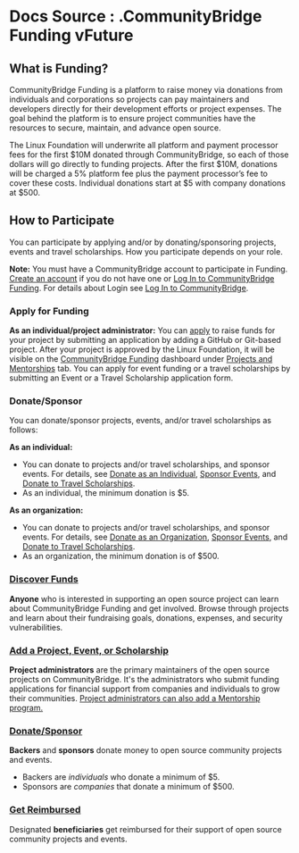 # Docs Source : .CommunityBridge Funding vFuture

## What is Funding? <a id="id-.CommunityBridgeFundingvFuture-WhatisFunding?"></a>

CommunityBridge Funding is a platform to raise money via donations from individuals and corporations so projects can pay maintainers and developers directly for their development efforts or project expenses. The goal behind the platform is to ensure project communities have the resources to secure, maintain, and advance open source. 

The Linux Foundation will underwrite all platform and payment processor fees for the first $10M donated through CommunityBridge, so each of those dollars will go directly to funding projects. After the first $10M, donations will be charged a 5% platform fee plus the payment processor’s fee to cover these costs. Individual donations start at $5 with company donations at $500.

## How to Participate <a id="id-.CommunityBridgeFundingvFuture-HowtoParticipate"></a>

You can participate by applying and/or by donating/sponsoring projects, events and travel scholarships. How you participate depends on your role.

**Note:** You must have a CommunityBridge account to participate in Funding. [Create an account](/pages/createpage.action?spaceKey=PROD&title=2019-11-04_07-58-12_Create+an+Account&linkCreation=true&fromPageId=7417620) if you do not have one or [Log In to CommunityBridge Funding](https://funding.communitybridge.org/). For details about Login see [Log In to CommunityBridge](https://docs.linuxfoundation.org/display/DOCS/Log+In+to+CommunityBridge).

### Apply for Funding <a id="id-.CommunityBridgeFundingvFuture-ApplyforFunding"></a>

**As an individual/project administrator:** You can [apply](https://funding.communitybridge.org/apply) to raise funds for your project by submitting an application by adding a GitHub or Git-based project.  After your project is approved by the Linux Foundation, it will be visible on the [CommunityBridge Funding](https://funding.communitybridge.org/) dashboard under [Projects and Mentorships](docs-source-.projects-and-mentorships-vinitial.md) tab. You can apply for event funding or a travel scholarships by submitting an Event or a Travel Scholarship application form. 

### Donate/Sponsor <a id="id-.CommunityBridgeFundingvFuture-Donate/Sponsor"></a>

You can donate/sponsor projects, events, and/or travel scholarships as follows: 

**As an individual:** 

* You can donate to projects and/or travel scholarships, and sponsor events. For details, see [Donate as an Individual](docs-source-.donate-to-a-project-as-an-individual-vfuture.md), [Sponsor Events](docs-source-.sponsor-events-vinitial.md), and [Donate to Travel Scholarships](docs-source-.donate-to-travel-scholarships-vinitial.md).
* As an individual, the minimum donation is $5.

**As an organization:** 

* You can donate to projects and/or travel scholarships, and sponsor events. For details, see [Donate as an Organization](docs-source-.donate-to-a-project-as-an-organization-vinitial.md), [Sponsor Events](docs-source-.sponsor-events-vinitial.md), and [Donate to Travel Scholarships](docs-source-.donate-to-travel-scholarships-vinitial.md).
* As an organization, the minimum donation is of $500.

### [Discover Funds](docs-source-.dashboard-vfuture.md) <a id="id-.CommunityBridgeFundingvFuture-DiscoverFunds"></a>

**Anyone** who is interested in supporting an open source project can learn about CommunityBridge Funding and get involved. Browse through projects and learn about their fundraising goals, donations, expenses, and security vulnerabilities. 

### [Add a Project, Event, or Scholarship](docs-source-.apply-for-funding-vinitial.md) <a id="id-.CommunityBridgeFundingvFuture-AddaProject,Event,orScholarship"></a>

**Project administrators** are the primary maintainers of the open source projects on CommunityBridge. It's the administrators who submit funding applications for financial support from companies and individuals to grow their communities. [Project administrators can also add a Mentorship program.](docs-source-.mentorship-program-vinitial.md)

### [Donate/Sponsor](docs-source-.donate-sponsor-vinitial.md) <a id="id-.CommunityBridgeFundingvFuture-Donate/Sponsor.1"></a>

**Backers** and **sponsors** donate money to open source community projects and events.

* Backers are _individuals_ who donate a minimum of $5.
* Sponsors are _companies_ that donate a minimum of $500.

### [Get Reimbursed](docs-source-.get-reimbursed-vinitial.md) <a id="id-.CommunityBridgeFundingvFuture-GetReimbursed"></a>

Designated **beneficiaries** get reimbursed for their support of open source community projects and events.

